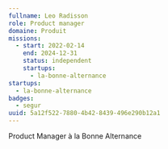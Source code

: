 ```yaml
---
fullname: Leo Radisson
role: Product manager
domaine: Produit
missions:
  - start: 2022-02-14
    end: 2024-12-31
    status: independent
    startups:
      - la-bonne-alternance
startups:
  - la-bonne-alternance
badges:
  - segur
uuid: 5a12f522-7880-4b42-8439-496e290b12a1
---
```

Product Manager à la Bonne Alternance